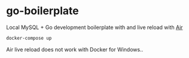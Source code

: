 # go-boilerplate

Local MySQL + Go development boilerplate with  and live reload with [Air](https://github.com/cosmtrek/air)

```bash
docker-compose up
```

Air live reload does not work with Docker for Windows..
